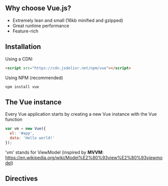 ## Why choose Vue.js?

- Extremely lean and small (16kb minified and gzipped)
- Great runtime performance
- Feature-rich

## Installation

Using a CDN:

```html
<script src="https://cdn.jsdelivr.net/npm/vue"></script>
```

Using NPM (recommended)

```
npm install vue
```

## The Vue instance

Every Vue application starts by creating a new Vue instance with the Vue function

```js
var vm = new Vue({
  el: '#app',
  data: 'Hello world!'
});
```

'vm' stands for ViewModel (inspired by **MVVM**: https://en.wikipedia.org/wiki/Model%E2%80%93view%E2%80%93viewmodel)

## Directives
